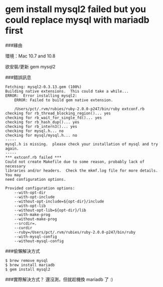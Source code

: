 gem install mysql2 failed but you could replace mysql with mariadb first
======

###緣由

環境：Mac 10.7 and 10.8

欲安裝/更新 gem mysql2

###錯誤訊息

	Fetching: mysql2-0.3.13.gem (100%)
	Building native extensions.  This could take a while...
	ERROR:  Error installing mysql2:
		ERROR: Failed to build gem native extension.
	
	    /Users/pct/.rvm/rubies/ruby-2.0.0-p247/bin/ruby extconf.rb
	checking for rb_thread_blocking_region()... yes
	checking for rb_wait_for_single_fd()... yes
	checking for rb_hash_dup()... yes
	checking for rb_intern3()... yes
	checking for mysql.h... no
	checking for mysql/mysql.h... no
	-----
	mysql.h is missing.  please check your installation of mysql and try again.
	-----
	*** extconf.rb failed ***
	Could not create Makefile due to some reason, probably lack of necessary
	libraries and/or headers.  Check the mkmf.log file for more details.  You may
	need configuration options.
	
	Provided configuration options:
		--with-opt-dir
		--with-opt-include
		--without-opt-include=${opt-dir}/include
		--with-opt-lib
		--without-opt-lib=${opt-dir}/lib
		--with-make-prog
		--without-make-prog
		--srcdir=.
		--curdir
		--ruby=/Users/pct/.rvm/rubies/ruby-2.0.0-p247/bin/ruby
		--with-mysql-config
		--without-mysql-config

###偷懶解決方式

	$ brew remove mysql
	$ brew install mariadb
	$ gem install mysql2

###實際解決方式？
還沒測，但就趁機換 mariadb 了 :)